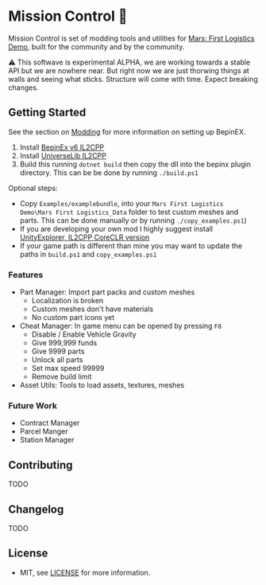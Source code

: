 # Mission Control 🚀

Mission Control is set of modding tools and utilities for [Mars: First Logistics Demo](https://store.steampowered.com/app/1532200/Mars_First_Logistics/), built for the community and by the community.

⚠ This softwave is experimental ALPHA, we are working towards a stable API but we are nowhere near. But right now we are just thorwing things at walls and seeing what sticks. Structure will come with time. Expect breaking changes.

## Getting Started

See the section on [Modding](/Docs/Modding.md) for more information on setting up BepinEX.

1. Install [BepinEx v6 IL2CPP](https://builds.bepinex.dev/projects/bepinex_be)
1. Install [UniverseLib IL2CPP](https://github.com/sinai-dev/UniverseLib)
1. Build this running `dotnet build` then copy the dll into the bepinx plugin directory. This can be be done by running `./build.ps1` 

Optional steps:

- Copy `Examples/examplebundle`, into your `Mars First Logistics Demo\Mars First Logistics_Data` folder to test custom meshes and parts. This can be done manually or by running `./copy_examples.ps1`)
- If you are developing your own mod I highly suggest install [UnityExplorer, IL2CPP CoreCLR version](https://github.com/sinai-dev/UnityExplorer)
- If your game path is different than mine you may want to update the paths in `build.ps1` and `copy_examples.ps1`

### Features

- Part Manager: Import part packs and custom meshes
    - Localization is broken
    - Custom meshes don't have materials
    - No custom part icons yet
- Cheat Manager: In game menu can be opened by pressing `F8`
  - Disable / Enable Vehicle Gravity
  - Give 999,999 funds
  - Give 9999 parts
  - Unlock all parts
  - Set max speed 99999
  - Remove build limit
- Asset Utils: Tools to load assets, textures, meshes

### Future Work

- Contract Manager
- Parcel Manger
- Station Manager

## Contributing

TODO

## Changelog

TODO

## License 

- MIT, see [LICENSE](/LICENSE) for more information.